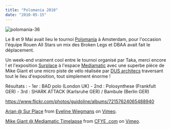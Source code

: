 ```yaml
---
title: "Polomania 2010"
date: "2010-05-15"
---
```


![](/uploads/polomania-36.jpg "polomania-36")

Le 8 et 9 Mai avait lieu le tournoi [Polomania](http://polomania.wordpress.com/) à Amsterdam, pour l'occasion l'équipe Rouen All Stars un mix des Broken Legs et DBAA avait fait le déplacement.

Un week-end vraiment cool entre le tournoi organisé par Taka, merci encore ! et l'exposition [Surplace](http://www.mediamatic.net/page/135402) à l'espace [Mediamatic](http://www.mediamatic.net/) avec une superbe pièce de Mike Giant et une micro piste de vélo réalisée par [DUS architecs](http://www.dusarchitects.com/) traversant tout le lieu d'exposition, tout simplement énorme !

Résultats : - 1er : BAD polo (London UK) - 2nd : Polosynthese (Frankfult GER) - 3rd : SHARK ATTACK (Karlsruhe GER) / Bambule (Berlin GER)

<https://www.flickr.com/photos/guidoline/albums/72157624065488940>

[Arjan @ Sur Place](http://vimeo.com/11585398) from [Eveline Wiegmans](http://vimeo.com/user802862) on [Vimeo](http://vimeo.com).

[Mike Giant @ Mediamatic Timelapse](http://vimeo.com/11620681) from [CFYE .com](http://vimeo.com/cfye) on [Vimeo](http://vimeo.com).
